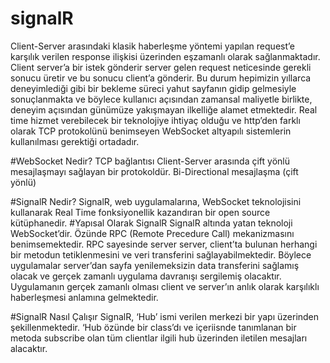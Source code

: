 # signalR

Client-Server arasındaki klasik haberleşme yöntemi yapılan request’e karşılık verilen response ilişkisi üzerinden eşzamanlı olarak sağlanmaktadır. Client server’a bir istek gönderir server gelen request neticesinde gerekli sonucu üretir ve bu sonucu client’a gönderir. 
Bu durum hepimizin yıllarca deneyimlediği gibi bir bekleme süreci yahut sayfanın gidip gelmesiyle sonuçlanmakta ve böylece kullanıcı açısından zamansal maliyetle birlikte, deneyim açısından günümüze yakışmayan ilkelliğe alamet etmektedir. 
Real time hizmet verebilecek bir teknolojiye ihtiyaç olduğu ve http’den farklı olarak TCP protokolünü benimseyen WebSocket altyapılı sistemlerin kullanılması gerektiği ortadadır.

#WebSocket Nedir?
TCP bağlantısı Client-Server arasında çift yönlü mesajlaşmayı sağlayan bir protokoldür.
Bi-Directional mesajlaşma (çift yönlü)

#SignalR Nedir?
SignalR, web uygulamalarına, WebSocket teknolojisini kullanarak Real Time fonksiyonellik kazandıran bir open source kütüphanedir.
#Yapısal Olarak SignalR
SignalR altında yatan teknoloji WebSocket’dir.
Özünde RPC (Remote Precedure Call) mekanizmasını benimsemektedir. RPC sayesinde server server, client’ta bulunan herhangi bir metodun tetiklenmesini ve veri transferini sağlayabilmektedir.
Böylece uygulamalar server’dan sayfa yenilemeksizin data transferini sağlamış olacak ve gerçek zamanlı uygulama davranışı sergilemiş olacaktır. Uygulamanın gerçek zamanlı olması client ve server’ın anlık olarak karşılıklı haberleşmesi anlamına gelmektedir.

#SignalR Nasıl Çalışır
SignalR, ‘Hub’ ismi verilen merkezi bir yapı üzerinden şekillenmektedir. ‘Hub özünde bir class’dı ve içeriisnde tanımlanan bir metoda subscribe olan tüm clientlar ilgili hub üzerinden iletilen mesajları alacaktır. 



